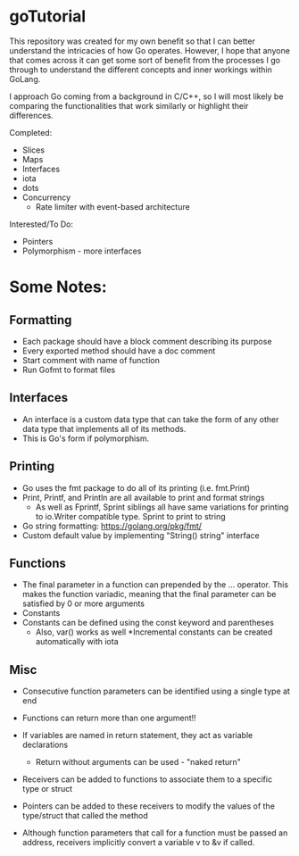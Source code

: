 # goTutorial

This repository was created for my own benefit so that I can better understand the intricacies of how Go operates.
However, I hope that anyone that comes across it can get some sort of benefit from the processes I go through to understand
the different concepts and inner workings within GoLang.

I approach Go coming from a background in C/C++, so I will most likely be comparing the functionalities that work similarly
or highlight their differences.

Completed:
  * Slices
  * Maps
  * Interfaces
  * iota
  * dots
  * Concurrency
    * Rate limiter with event-based architecture
  
Interested/To Do:
  * Pointers
  * Polymorphism - more interfaces
  
# Some Notes:

## Formatting
* Each package should have a block comment describing its purpose
* Every exported method should have a doc comment
* Start comment with name of function
* Run Gofmt to format files

## Interfaces
* An interface is a custom data type that can take the form of any other data type that implements all of its methods.
* This is Go's form if polymorphism. 

## Printing
* Go uses the fmt package to do all of its printing (i.e. fmt.Print)
* Print, Printf, and Println are all available to print and format strings
    * As well as Fprintf, Sprint siblings all have same variations for printing to io.Writer compatible type. Sprint to print to string
* Go string formatting: https://golang.org/pkg/fmt/
* Custom default value by implementing "String() string" interface

## Functions
* The final parameter in a function can prepended by the … operator. This makes the function variadic, meaning that the final parameter can be satisfied by 0 or more arguments
* Constants
* Constants can be defined using the const keyword and parentheses
    * Also, var() works as well
*Incremental constants can be created automatically with iota

## Misc

* Consecutive function parameters can be identified using a single type at end
* Functions can return more than one argument!!
* If variables are named in return statement, they act as variable declarations
    * Return without arguments can be used - "naked return"

* Receivers can be added to functions to associate them to a specific type or struct
* Pointers can be added to these receivers to modify the values of the type/struct that called the method
* Although function parameters that call for a function must be passed an address, receivers implicitly convert a variable v to &v if called.


